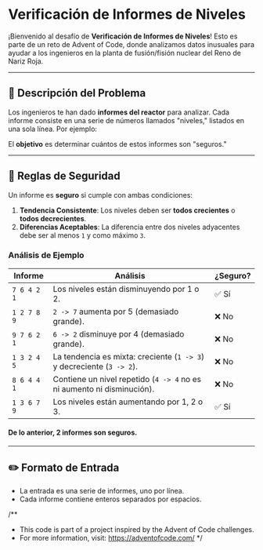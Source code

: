 # Verificación de Informes de Niveles 

¡Bienvenido al desafío de **Verificación de Informes de Niveles**! Esto es parte de un reto de Advent of Code, donde analizamos datos inusuales para ayudar a los ingenieros en la planta de fusión/fisión nuclear del Reno de Nariz Roja. 

---

## 📖 Descripción del Problema

Los ingenieros te han dado **informes del reactor** para analizar. Cada informe consiste en una serie de números llamados "niveles," listados en una sola línea. Por ejemplo:

El **objetivo** es determinar cuántos de estos informes son "seguros."

---

## 🚦 Reglas de Seguridad

Un informe es **seguro** si cumple con ambas condiciones:
1. **Tendencia Consistente**: Los niveles deben ser **todos crecientes** o **todos decrecientes**.
2. **Diferencias Aceptables**: La diferencia entre dos niveles adyacentes debe ser al menos `1` y como máximo `3`.

### Análisis de Ejemplo

| Informe        | Análisis                                                               | ¿Seguro? |
|----------------|------------------------------------------------------------------------|----------|
| `7 6 4 2 1`    | Los niveles están disminuyendo por 1 o 2.                              | ✅ Sí     |
| `1 2 7 8 9`    | `2 -> 7` aumenta por 5 (demasiado grande).                             | ❌ No     |
| `9 7 6 2 1`    | `6 -> 2` disminuye por 4 (demasiado grande).                           | ❌ No     |
| `1 3 2 4 5`    | La tendencia es mixta: creciente (`1 -> 3`) y decreciente (`3 -> 2`).  | ❌ No     |
| `8 6 4 4 1`    | Contiene un nivel repetido (`4 -> 4` no es ni aumento ni disminución). | ❌ No     |
| `1 3 6 7 9`    | Los niveles están aumentando por 1, 2 o 3.                             | ✅ Sí     |

#### De lo anterior, **2 informes son seguros**.

---

## ✏️ Formato de Entrada

- La entrada es una serie de informes, uno por línea.
- Cada informe contiene enteros separados por espacios.



/**
 * This code is part of a project inspired by the Advent of Code challenges.
 * For more information, visit: https://adventofcode.com/
 */
